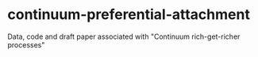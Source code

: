 # continuum-preferential-attachment
Data, code and draft paper associated with "Continuum rich-get-richer processes"
